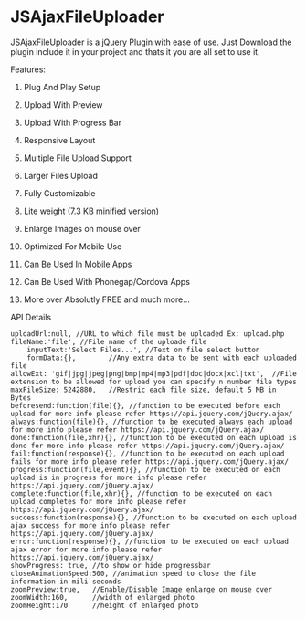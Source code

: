 JSAjaxFileUploader
==================

JSAjaxFileUploader is a jQuery Plugin with ease of use. Just Download the  plugin include it in your project and thats it you are all set to use it.

Features:

1. Plug And Play Setup

2. Upload With Preview

3. Upload With Progress Bar

4. Responsive Layout

2. Multiple File Upload Support

3. Larger Files Upload

4. Fully Customizable

5. Lite weight (7.3 KB minified version)

6. Enlarge Images on mouse over

7. Optimized For Mobile Use

8. Can Be Used In Mobile Apps

9. Can Be Used With Phonegap/Cordova Apps

10. More over Absolutly FREE and much more…

API Details

	uploadUrl:null,	//URL to which file must be uploaded Ex: upload.php
	fileName:'file', //File name of the uploade file 
    	inputText:'Select Files...', //Text on file select button
    	formData:{},		//Any extra data to be sent with each uploaded file
	allowExt: 'gif|jpg|jpeg|png|bmp|mp4|mp3|pdf|doc|docx|xcl|txt',	//File extension to be allowed for upload you can specify n number file types
	maxFileSize: 5242880,	//Restric each file size, default 5 MB in Bytes
	beforesend:function(file){}, //function to be executed before each upload for more info please refer https://api.jquery.com/jQuery.ajax/
	always:function(file){}, //function to be executed always each upload for more info please refer https://api.jquery.com/jQuery.ajax/
	done:function(file,xhr){}, //function to be executed on each upload is done for more info please refer https://api.jquery.com/jQuery.ajax/
	fail:function(response){}, //function to be executed on each upload fails for more info please refer https://api.jquery.com/jQuery.ajax/
	progress:function(file,event){}, //function to be executed on each upload is in progress for more info please refer https://api.jquery.com/jQuery.ajax/
	complete:function(file,xhr){}, //function to be executed on each upload completes for more info please refer https://api.jquery.com/jQuery.ajax/
	success:function(response){}, //function to be executed on each upload ajax success for more info please refer https://api.jquery.com/jQuery.ajax/
	error:function(response){}, //function to be executed on each upload ajax error for more info please refer https://api.jquery.com/jQuery.ajax/
	showProgress: true,	//to show or hide progressbar
	closeAnimationSpeed:500, //animation speed to close the file information in mili seconds
	zoomPreview:true,	//Enable/Disable Image enlarge on mouse over
	zoomWidth:160,		//width of enlarged photo
	zoomHeight:170		//height of enlarged photo
